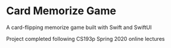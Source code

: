 # Card Memorize Game

A card-flipping memorize game built with Swift and SwiftUI

Project completed following CS193p Spring 2020 online lectures
